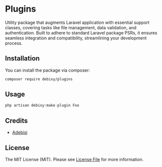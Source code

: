 # Plugins

Utility package that augments Laravel application with essential support classes, covering tasks like file management, data validation, and authentication. Built to adhere to standard Laravel package PSRs, it ensures seamless integration and compatibility, streamlining your development process.

## Installation

You can install the package via composer:

```bash
composer require debixy/plugins
```

## Usage

```php
php artisan debixy:make-plugin Foo
```

## Credits

- [Adebisi](https://github.com/debixy)

## License

The MIT License (MIT). Please see [License File](LICENSE.md) for more information.
